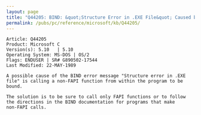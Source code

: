 ```yaml
---
layout: page
title: "Q44205: BIND: &quot;Structure Error in .EXE File&quot; Caused by Non-FAPI Call"
permalink: /pubs/pc/reference/microsoft/kb/Q44205/
---
```


	Article: Q44205
	Product: Microsoft C
	Version(s): 5.10   | 5.10
	Operating System: MS-DOS | OS/2
	Flags: ENDUSER | SR# G890502-17544
	Last Modified: 22-MAY-1989
	
	A possible cause of the BIND error message "Structure error in .EXE
	file" is calling a non-FAPI function from within the program to be
	bound.
	
	The solution is to be sure to call only FAPI functions or to follow
	the directions in the BIND documentation for programs that make
	non-FAPI calls.
